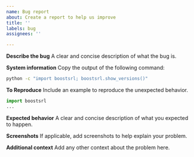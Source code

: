 ```yaml
---
name: Bug report
about: Create a report to help us improve
title: ''
labels: bug
assignees: ''

---
```


**Describe the bug**
A clear and concise description of what the bug is.

**System information**
Copy the output of the following command:

```bash
python -c "import boostsrl; boostsrl.show_versions()"
```

**To Reproduce**
Include an example to reproduce the unexpected behavior.

```python
import boostsrl
...
```

**Expected behavior**
A clear and concise description of what you expected to happen.

**Screenshots**
If applicable, add screenshots to help explain your problem.

**Additional context**
Add any other context about the problem here.
